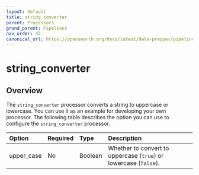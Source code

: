 ```yaml
---
layout: default
title: string_converter
parent: Processors
grand_parent: Pipelines
nav_order: 45
canonical_url: https://opensearch.org/docs/latest/data-prepper/pipelines/configuration/processors/string-converter/
---
```


# string_converter

## Overview

The `string_converter` processor converts a string to uppercase or lowercase. You can use it as an example for developing your own processor. The following table describes the option you can use to configure the `string_converter` processor.

Option | Required | Type | Description
:--- | :--- | :--- | :---
upper_case | No | Boolean | Whether to convert to uppercase (`true`) or lowercase (`false`).

<!---## Configuration

Content will be added to this section.

## Metrics

Content will be added to this section.--->